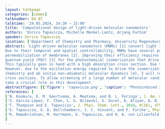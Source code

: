 ```yaml
---
layout: talkpage
categories: [comms]
talknumber: D4.07
talktime: '24.05.2024, 14:30 – 15:00'
title: 'Computational design of light-driven molecular nanomotors'
authors: 'Enrico Tapavicza, Michelle Menkel-Lantz, Arjang Farhim'
speaker: Enrico Tapavicza
location: ['Department of Chemistry and Pharmacy, University Regensburg, Germany', 'Department of Chemistry and Biochemistry, California State University, Long Beach, USA']
abstract: 'Light-driven molecular nanomotors (MNMs) [1] convert light into mechanical energy. 
Due to their temporal and spatial controllability, MNMs have several potential applications in biomedical sciences, including drug delivery and 
permeabilization of membranes [2]. Improving their efficiency requires optimization of various molecular properties. Above all, a high product 
quantum yield (PQY) [3] for the photochemical isomerization that drive the conversion of photon energy into mechanical work is needed. 
This typically goes in hand with a high absorption cross section. Due to improved tissue penetration, near-IR light is the desired source of energy. 
However, due to the excitation energy required to drive the isomerization, this often requires usage of two-photon absorption. Based on quantum 
chemistry and ab initio non-adiabatic molecular dynamics [4], I will report efforts to design new MNMs with improved PQY, one- and two-photon absorption 
cross sections. To allow screening of a large number of molecular candidates, machine learning methods for the prediction of excited state properties [5, 6]
take a crucial role in this development.'
abstractfigure: [{'figure': 'tapavicza.png', 'caption': 'Photoinduced isomerization of a unidirectional MNM, simulated by ab initio non-adiabatic molecular dynamics.'}]
references: [
['N. Koumura, E. M. Geertsema, A. Meetsma, and B. L. Feringa', J. Am. Chem. Soc., 2000, 122(48), 12005–12006],
['V. García-López, F. Chen, L. G. Nilewski, G. Duret, A. Aliyan, A. B. Kolomeisky, J. T. Robinson, G. Wang, R. Pal, and J. M. Tour', Nature, 2017, 548(7669), 567],
['T. Thompson and E. Tapavicza', J. Phys. Chem. Lett., 2018, 9(16), 4758–4764],
['E. Tapavicza, G. D. Bellchambers, J. C. Vincent, and F. Furche', Phys. Chem. Chem. Phys., 2013, 15, 18336–18348],
['R. Ramakrishnan, M. Hartmann, E. Tapavicza, and O. A. von Lilienfeld', J. Chem. Phys., 2015, 143(8), 084111] 
]
---
```

